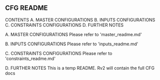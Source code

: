 CFG README
-------------------------------------------------------------------------------

CONTENTS
	A. MASTER CONFIGURATIONS
	B. INPUTS CONFIGURATIONS
	C. CONSTRAINTS CONFIGURATIONS
	D. FURTHER NOTES

A. MASTER CONFIGURATIONS
	Please refer to 'master_readme.md'

B. INPUTS CONFIGURATIONS
	Please refer to 'inputs_readme.md'

C. CONSTRAINTS CONFIGURATIONS
	Please refer to 'constraints_readme.md'

D. FURTHER NOTES
	This is a temp README. Rv2 will contain the full CFG docs